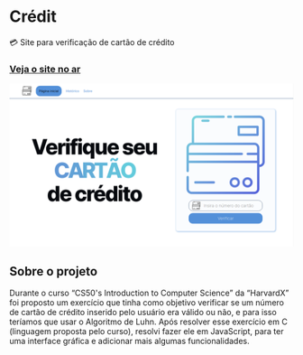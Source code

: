 # Crédit
💳 Site para verificação de cartão de crédito

### [Veja o site no ar](https://credit-validation.netlify.app/index.html)

![Screenshot 1](screenshot.png)

## Sobre o projeto
Durante o curso “CS50's Introduction to Computer Science” da “HarvardX” foi proposto um exercício que tinha como objetivo verificar se um número de cartão de crédito inserido pelo usuário era válido ou não, e para isso teríamos que usar o Algoritmo de Luhn. Após resolver esse exercício em C (linguagem proposta pelo curso), resolvi fazer ele em JavaScript, para ter uma interface gráfica e adicionar mais algumas funcionalidades.